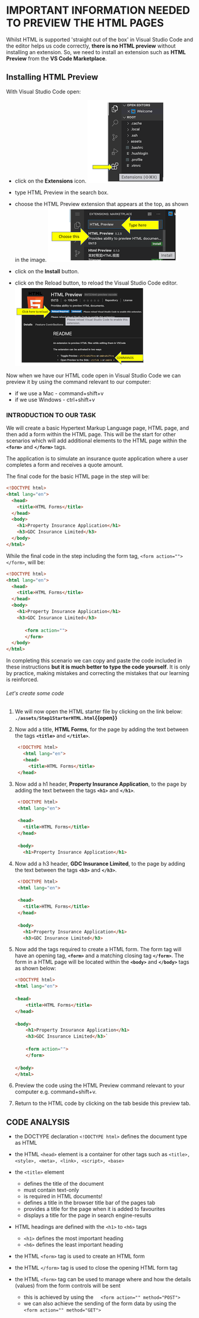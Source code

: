 # IMPORTANT INFORMATION NEEDED TO PREVIEW THE HTML PAGES

Whilst HTML is supported 'straight out of the box' in Visual Studio Code and the editor helps us code correctly, **there is no HTML preview** without installing an extension. So, we need to install an extension such as **HTML Preview** from the **VS Code Marketplace**.

## Installing HTML Preview

With Visual Studio Code open:

- click on the **Extensions** icon.
![VS Code Extensions icon!](./assets/images/marketplaceicon.png "VS Code Extensions icon")

- type HTML Preview in the search box.
- choose the HTML Preview extension that appears at the top, as shown in the image.
  ![HTML Preview Extension!](./assets/images/htmlpreview.png "HTML Preview Extension")
- click on the **Install** button.
- click on the Reload button, to reload the Visual Studio Code editor.
    ![Reload Visual Studio Code editor!](./assets/images/reload.png "Reload Visual Studio Code editor")

Now when we have our HTML code open in Visual Studio Code we can preview it by using the command relevant to our computer:

- if we use a Mac   - command+shift+v
- if we use Windows - ctrl+shift+v

### INTRODUCTION TO OUR TASK

We will create a basic Hypertext Markup Language page, HTML page, and then add a form within the HTML page. This will be the start for other scenarios which will add additional elements to the HTML page within the **`<form>`** and **`</form>`** tags.

The application is to simulate an insurance quote application where a user completes a form and receives a quote amount.

The final code for the basic HTML page in the step will be:

```HTML
<!DOCTYPE html>
<html lang="en">
  <head>
    <title>HTML Forms</title>
  </head>
  <body>
    <h1>Property Insurance Application</h1>
    <h3>GDC Insurance Limited</h3>
  </body>
</html>
```

While the final code in the step including the form tag, ```<form action=""> </form>```, will be:

```HTML
<!DOCTYPE html>
<html lang="en">
  <head>
    <title>HTML Forms</title>
  </head>
  <body>
    <h1>Property Insurance Application</h1>
    <h3>GDC Insurance Limited</h3>

       <form action="">
       </form>
  </body>
</html>
```

In completing this scenario we can copy and paste the code included in these instructions **but it is much better to type the code yourself**. It is only by practice, making mistakes and correcting the mistakes that our learning is reinforced.

###### Let's create some code

1. We will now open the HTML starter file by clicking on the link below:
   **`./assets/Step1StarterHTML.html`{{open}}**
  &nbsp;

2. Now add a title, **HTML Forms**, for the page by adding the text between the tags **`<title>`** and **`</title>`**.

   ```HTML
    <!DOCTYPE html>
      <html lang="en">  
      <head>
        <title>HTML Forms</title>
    </head>
    ```

3. Now add a h1 header, **Property Insurance Application**, to the page by adding the text between the tags **`<h1>`** and **`</h1>`**.

   ```HTML
    <!DOCTYPE html>
    <html lang="en">

    <head>
      <title>HTML Forms</title>
    </head>
    
    <body>
      <h1>Property Insurance Application</h1>
    ```

4. Now add a h3 header, **GDC Insurance Limited**, to the page by adding the text between the tags **`<h3>`** and **`</h3>`**.

   ```HTML
    <!DOCTYPE html>
    <html lang="en">

    <head>
      <title>HTML Forms</title>
    </head>

    <body>
      <h1>Property Insurance Application</h1>
      <h3>GDC Insurance Limited</h3>
   ```

5. Now add the tags required to create a HTML form. The form tag will have an opening tag, **`<form>`** and a matching closing tag **`</form>`**. The form in a HTML page will be located within the **`<body>`** and **`</body>`** tags as shown below:

    ```HTML
    <!DOCTYPE html>
    <html lang="en">

    <head>
        <title>HTML Forms</title>
    </head>

    <body>
        <h1>Property Insurance Application</h1>
        <h3>GDC Insurance Limited</h3>`

        <form action="">
        </form>

    </body>
    </html>
    ```

6. Preview the code using the HTML Preview command relevant to your computer e.g. command+shift+v.

7. Return to the HTML code by clicking on the tab beside this preview tab.

## CODE ANALYSIS

- the DOCTYPE declaration `<!DOCTYPE html>` defines the document type as HTML
- the HTML `<head>` element is a container for other tags such as `<title>, <style>, <meta>, <link>, <script>, <base>`
- the `<title>` element
  - defines the title of the document
  - must contain text-only
  - is required in HTML documents!
  - defines a title in the browser title bar of the pages tab
  - provides a title for the page when it is added to favourites
  - displays a title for the page in search engine-results

- HTML headings are defined with the `<h1>` to `<h6>` tags
  - `<h1>` defines the most important heading
  - `<h6>` defines the least important heading

- the HTML `<form>` tag is used to create an HTML form
- the HTML `</form>` tag is used to close the opening HTML form tag
- the HTML `<form>` tag can be used to manage where and how the details (values) from the form controls will be sent
  - this is achieved by using the
     `<form action="" method="POST">`
  - we can also achieve the sending of the form data by using the
     `<form action="" method="GET">`
